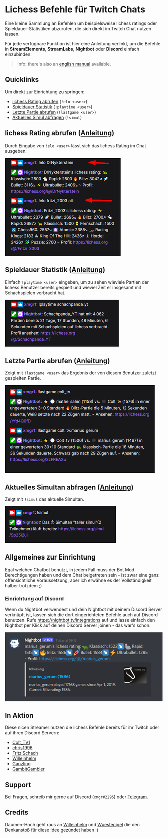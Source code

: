 # Lichess Befehle für Twitch Chats

Eine kleine Sammlung an Befehlen um beispielsweise lichess ratings oder Spieldauer-Statistiken abzurufen, die sich
direkt im Twitch Chat nutzen lassen.

Für jede verfügbare Funktion ist hier eine Anleitung verlinkt, um die Befehle in
**StreamElements**, **StreamLabs**, **Nightbot** oder **Discord** einfach einzubinden.

> Info: there's also an [english manual](readme-en.md) available.

## Quicklinks

Um direkt zur Einrichtung zu springen:

- [lichess Rating abrufen](de/rating.md) (`!elo <user>`)
- [Spieldauer Statistik](de/playtime.md) (`!playtime <user>`)
- [Letzte Partie abrufen](de/lastgame.md) (`!lastgame <user>`)
- [Aktuelles Simul abfragen](de/simul.md) (`!simul`)

## lichess Rating abrufen ([Anleitung](de/rating.md))

Durch Eingabe von `!elo <user>` lässt sich das lichess Rating im Chat ausgeben.

![lichess rating](images/lichess-rating-example.png)

## Spieldauer Statistik ([Anleitung](de/playtime.md))

Einfach `!playtime <user>` eingeben, um zu sehen wieviele Partien der lichess Benutzer bereits gespielt und wieviel Zeit
er insgesamt mit Schachspielen verbracht hat.

![Playtime](images/playtime-example.png)

## Letzte Partie abrufen ([Anleitung](de/lastgame.md))

Zeigt mit `!lastgame <user>` das Ergebnis der von diesem Benutzer zuletzt gespielten Partie.

![Letzte Partie](images/lastgame.png)

## Aktuelles Simultan abfragen ([Anleitung](de/simul.md))

Zeigt mit `!simul` das aktuelle Simultan.

![Simul](images/simul.png)

## Allgemeines zur Einrichtung

Egal welchen Chatbot benutzt, in jedem Fall muss der Bot Mod-Berechtigungen haben und dem Chat
beigetreten sein - ist zwar eine ganz offensichtliche Voraussetzung, aber ich erwähne es der Vollständigkeit halber
trotzdem ;)

### Einrichtung auf Discord

Wenn du Nightbot verwendest und dein Nightbot mit deinem Discord Server verknüpft ist,
lassen sich die dort eingerichteten Befehle auch auf Discord benutzen. Rufe https://nightbot.tv/integrations auf und lasse einfach den
Nightbot per Klick auf deinen Discord Server joinen - das war's schon.

![Nightbot auf Discord](images/nightbot-discord.png)

## In Aktion

Diese nicen Streamer nutzen die lichess Befehle bereits für ihr Twitch oder auf ihren Discord Servern:

- [Colt_TV1](https://www.twitch.tv/colt_tv1)
- [chris1996](https://www.twitch.tv/chris1996)
- [FritziSchach](https://www.twitch.tv/fritzischach)
- [Willeinhelm](https://www.twitch.tv/willeinhelm)
- [Ganzling](https://www.twitch.tv/ganzling)
- [GambitGambler](https://www.twitch.tv/gambitgambler)

## Support

Bei Fragen, schreib mir gerne auf Discord (`xmgr#2295`) oder [Telegram](https://t.me/xmgr1).

## Credits

Daumen-Hoch geht raus an [Willeinhelm](https://www.twitch.tv/willeinhelm)
und [Wuestenigel](https://www.twitch.tv/wuestenigel) die den Denkanstoß für diese Idee gezündet haben :)
